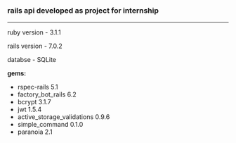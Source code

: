 ### rails api developed as project for internship

---

ruby version - 3.1.1

rails version - 7.0.2

databse - SQLite

**gems:**
- rspec-rails 5.1
- factory_bot_rails 6.2
- bcrypt 3.1.7
- jwt 1.5.4
- active_storage_validations 0.9.6
- simple_command 0.1.0
- paranoia 2.1